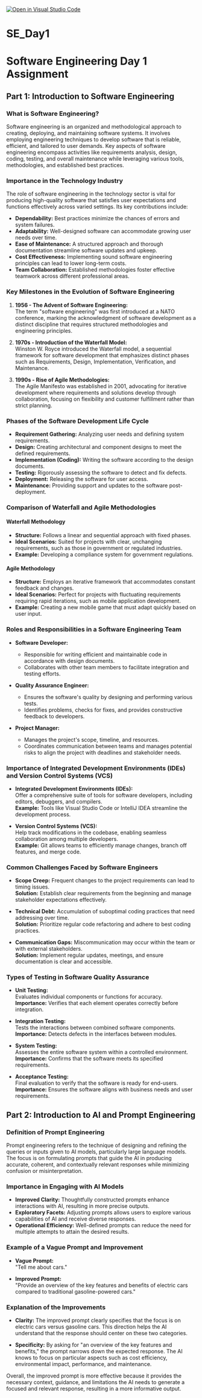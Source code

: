 [![Open in Visual Studio Code](https://classroom.github.com/assets/open-in-vscode-2e0aaae1b6195c2367325f4f02e2d04e9abb55f0b24a779b69b11b9e10269abc.svg)](https://classroom.github.com/online_ide?assignment_repo_id=18366782&assignment_repo_type=AssignmentRepo)
# SE_Day1
# Software Engineering Day 1 Assignment

## Part 1: Introduction to Software Engineering

### What is Software Engineering?

Software engineering is an organized and methodological approach to creating, deploying, and maintaining software systems. It involves employing engineering techniques to develop software that is reliable, efficient, and tailored to user demands. Key aspects of software engineering encompass activities like requirements analysis, design, coding, testing, and overall maintenance while leveraging various tools, methodologies, and established best practices.

### Importance in the Technology Industry

The role of software engineering in the technology sector is vital for producing high-quality software that satisfies user expectations and functions effectively across varied settings. Its key contributions include:

- **Dependability:** Best practices minimize the chances of errors and system failures.
- **Adaptability:** Well-designed software can accommodate growing user needs over time.
- **Ease of Maintenance:** A structured approach and thorough documentation streamline software updates and upkeep.
- **Cost Effectiveness:** Implementing sound software engineering principles can lead to lower long-term costs.
- **Team Collaboration:** Established methodologies foster effective teamwork across different professional areas.

### Key Milestones in the Evolution of Software Engineering

1. **1956 - The Advent of Software Engineering:**  
   The term "software engineering" was first introduced at a NATO conference, marking the acknowledgment of software development as a distinct discipline that requires structured methodologies and engineering principles.

2. **1970s - Introduction of the Waterfall Model:**  
   Winston W. Royce introduced the Waterfall model, a sequential framework for software development that emphasizes distinct phases such as Requirements, Design, Implementation, Verification, and Maintenance.

3. **1990s - Rise of Agile Methodologies:**  
   The Agile Manifesto was established in 2001, advocating for iterative development where requirements and solutions develop through collaboration, focusing on flexibility and customer fulfillment rather than strict planning.

### Phases of the Software Development Life Cycle

- **Requirement Gathering:** Analyzing user needs and defining system requirements.
- **Design:** Creating architectural and component designs to meet the defined requirements.
- **Implementation (Coding):** Writing the software according to the design documents.
- **Testing:** Rigorously assessing the software to detect and fix defects.
- **Deployment:** Releasing the software for user access.
- **Maintenance:** Providing support and updates to the software post-deployment.

### Comparison of Waterfall and Agile Methodologies

#### Waterfall Methodology

- **Structure:** Follows a linear and sequential approach with fixed phases.
- **Ideal Scenarios:** Suited for projects with clear, unchanging requirements, such as those in government or regulated industries.
- **Example:** Developing a compliance system for government regulations.

#### Agile Methodology

- **Structure:** Employs an iterative framework that accommodates constant feedback and changes.
- **Ideal Scenarios:** Perfect for projects with fluctuating requirements requiring rapid iterations, such as mobile application development.
- **Example:** Creating a new mobile game that must adapt quickly based on user input.

### Roles and Responsibilities in a Software Engineering Team

- **Software Developer:**
  - Responsible for writing efficient and maintainable code in accordance with design documents.
  - Collaborates with other team members to facilitate integration and testing efforts.

- **Quality Assurance Engineer:**
  - Ensures the software's quality by designing and performing various tests.
  - Identifies problems, checks for fixes, and provides constructive feedback to developers.

- **Project Manager:**
  - Manages the project's scope, timeline, and resources.
  - Coordinates communication between teams and manages potential risks to align the project with deadlines and stakeholder needs.

### Importance of Integrated Development Environments (IDEs) and Version Control Systems (VCS)

- **Integrated Development Environments (IDEs):**  
  Offer a comprehensive suite of tools for software developers, including editors, debuggers, and compilers.  
  **Example:** Tools like Visual Studio Code or IntelliJ IDEA streamline the development process.

- **Version Control Systems (VCS):**  
  Help track modifications in the codebase, enabling seamless collaboration among multiple developers.  
  **Example:** Git allows teams to efficiently manage changes, branch off features, and merge code.

### Common Challenges Faced by Software Engineers

- **Scope Creep:** Frequent changes to the project requirements can lead to timing issues.  
  **Solution:** Establish clear requirements from the beginning and manage stakeholder expectations effectively.

- **Technical Debt:** Accumulation of suboptimal coding practices that need addressing over time.  
  **Solution:** Prioritize regular code refactoring and adhere to best coding practices.

- **Communication Gaps:** Miscommunication may occur within the team or with external stakeholders.  
  **Solution:** Implement regular updates, meetings, and ensure documentation is clear and accessible.

### Types of Testing in Software Quality Assurance

- **Unit Testing:**  
  Evaluates individual components or functions for accuracy.  
  **Importance:** Verifies that each element operates correctly before integration.

- **Integration Testing:**  
  Tests the interactions between combined software components.  
  **Importance:** Detects defects in the interfaces between modules.

- **System Testing:**  
  Assesses the entire software system within a controlled environment.  
  **Importance:** Confirms that the software meets its specified requirements.

- **Acceptance Testing:**  
  Final evaluation to verify that the software is ready for end-users.  
  **Importance:** Ensures the software aligns with business needs and user requirements.

## Part 2: Introduction to AI and Prompt Engineering

### Definition of Prompt Engineering

Prompt engineering refers to the technique of designing and refining the queries or inputs given to AI models, particularly large language models. The focus is on formulating prompts that guide the AI in producing accurate, coherent, and contextually relevant responses while minimizing confusion or misinterpretation.

### Importance in Engaging with AI Models

- **Improved Clarity:** Thoughtfully constructed prompts enhance interactions with AI, resulting in more precise outputs.
- **Exploratory Facets:** Adjusting prompts allows users to explore various capabilities of AI and receive diverse responses.
- **Operational Efficiency:** Well-defined prompts can reduce the need for multiple attempts to attain the desired results.

### Example of a Vague Prompt and Improvement

- **Vague Prompt:**  
  "Tell me about cars."
  
- **Improved Prompt:**  
  "Provide an overview of the key features and benefits of electric cars compared to traditional gasoline-powered cars."

### Explanation of the Improvements

- **Clarity:** The improved prompt clearly specifies that the focus is on electric cars versus gasoline cars. This direction helps the AI understand that the response should center on these two categories.

- **Specificity:** By asking for "an overview of the key features and benefits," the prompt narrows down the expected response. The AI knows to focus on particular aspects such as cost efficiency, environmental impact, performance, and maintenance.

Overall, the improved prompt is more effective because it provides the necessary context, guidance, and limitations the AI needs to generate a focused and relevant response, resulting in a more informative output.
